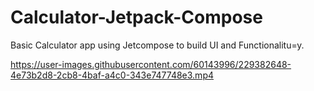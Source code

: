 # Calculator-Jetpack-Compose
Basic Calculator app using Jetcompose to build UI and Functionalitu=y.



https://user-images.githubusercontent.com/60143996/229382648-4e73b2d8-2cb8-4baf-a4c0-343e747748e3.mp4

